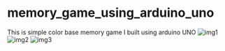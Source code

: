 # memory_game_using_arduino_uno
This is simple color base memory game I built using arduino UNO
![img1](https://github.com/user-attachments/assets/e72466c5-41a1-4211-ae4c-7bbc3196abcc)
![img2](https://github.com/user-attachments/assets/4e6d1872-7136-4ecd-909d-0ef5cc3cffe6)
![img3](https://github.com/user-attachments/assets/d36507fb-b955-401a-8bb8-d20e3e253b92)
